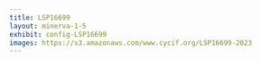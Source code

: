 ```yaml
---
title: LSP16699
layout: minerva-1-5
exhibit: config-LSP16699
images: https://s3.amazonaws.com/www.cycif.org/LSP16699-2023
---
```


